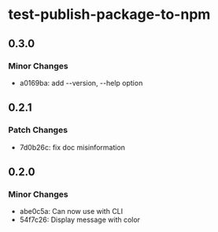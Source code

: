 # test-publish-package-to-npm

## 0.3.0

### Minor Changes

- a0169ba: add --version, --help option

## 0.2.1

### Patch Changes

- 7d0b26c: fix doc misinformation

## 0.2.0

### Minor Changes

- abe0c5a: Can now use with CLI
- 54f7c26: Display message with color
